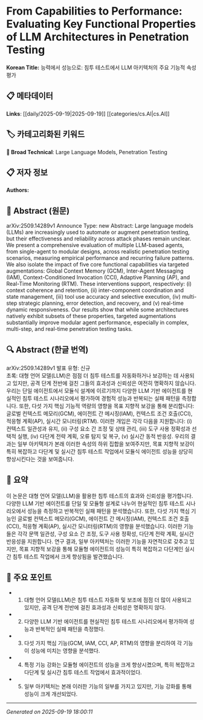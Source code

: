 
# From Capabilities to Performance: Evaluating Key Functional Properties of LLM Architectures in Penetration Testing

**Korean Title:** 능력에서 성능으로: 침투 테스트에서 LLM 아키텍처의 주요 기능적 속성 평가

## 📋 메타데이터

**Links**: [[daily/2025-09-19|2025-09-19]] [[categories/cs.AI|cs.AI]]

## 🏷️ 카테고리화된 키워드
**🔬 Broad Technical**: Large Language Models, Penetration Testing

## 📋 저자 정보

**Authors:** 

## 📄 Abstract (원문)

arXiv:2509.14289v1 Announce Type: new 
Abstract: Large language models (LLMs) are increasingly used to automate or augment penetration testing, but their effectiveness and reliability across attack phases remain unclear. We present a comprehensive evaluation of multiple LLM-based agents, from single-agent to modular designs, across realistic penetration testing scenarios, measuring empirical performance and recurring failure patterns. We also isolate the impact of five core functional capabilities via targeted augmentations: Global Context Memory (GCM), Inter-Agent Messaging (IAM), Context-Conditioned Invocation (CCI), Adaptive Planning (AP), and Real-Time Monitoring (RTM). These interventions support, respectively: (i) context coherence and retention, (ii) inter-component coordination and state management, (iii) tool use accuracy and selective execution, (iv) multi-step strategic planning, error detection, and recovery, and (v) real-time dynamic responsiveness. Our results show that while some architectures natively exhibit subsets of these properties, targeted augmentations substantially improve modular agent performance, especially in complex, multi-step, and real-time penetration testing tasks.

## 🔍 Abstract (한글 번역)

arXiv:2509.14289v1 발표 유형: 신규  
초록: 대형 언어 모델(LLM)은 점점 더 침투 테스트를 자동화하거나 보강하는 데 사용되고 있지만, 공격 단계 전반에 걸친 그들의 효과성과 신뢰성은 여전히 명확하지 않습니다. 우리는 단일 에이전트에서 모듈식 설계에 이르기까지 다양한 LLM 기반 에이전트를 현실적인 침투 테스트 시나리오에서 평가하여 경험적 성능과 반복되는 실패 패턴을 측정합니다. 또한, 다섯 가지 핵심 기능적 역량의 영향을 목표 지향적 보강을 통해 분리합니다: 글로벌 컨텍스트 메모리(GCM), 에이전트 간 메시징(IAM), 컨텍스트 조건 호출(CCI), 적응형 계획(AP), 실시간 모니터링(RTM). 이러한 개입은 각각 다음을 지원합니다: (i) 컨텍스트 일관성과 유지, (ii) 구성 요소 간 조정 및 상태 관리, (iii) 도구 사용 정확성과 선택적 실행, (iv) 다단계 전략 계획, 오류 탐지 및 복구, (v) 실시간 동적 반응성. 우리의 결과는 일부 아키텍처가 본래 이러한 속성의 하위 집합을 보여주지만, 목표 지향적 보강이 특히 복잡하고 다단계 및 실시간 침투 테스트 작업에서 모듈식 에이전트 성능을 상당히 향상시킨다는 것을 보여줍니다.

## 📝 요약

이 논문은 대형 언어 모델(LLM)을 활용한 침투 테스트의 효과와 신뢰성을 평가합니다. 다양한 LLM 기반 에이전트를 단일 및 모듈형 설계로 나누어 현실적인 침투 테스트 시나리오에서 성능을 측정하고 반복적인 실패 패턴을 분석했습니다. 또한, 다섯 가지 핵심 기능인 글로벌 컨텍스트 메모리(GCM), 에이전트 간 메시징(IAM), 컨텍스트 조건 호출(CCI), 적응형 계획(AP), 실시간 모니터링(RTM)의 영향을 분석했습니다. 이러한 기능들은 각각 문맥 일관성, 구성 요소 간 조정, 도구 사용 정확성, 다단계 전략 계획, 실시간 반응성을 지원합니다. 연구 결과, 일부 아키텍처는 이러한 기능을 자연적으로 갖추고 있지만, 목표 지향적 보강을 통해 모듈형 에이전트의 성능이 특히 복잡하고 다단계인 실시간 침투 테스트 작업에서 크게 향상됨을 발견했습니다.

## 🎯 주요 포인트

- 1. 대형 언어 모델(LLM)은 침투 테스트 자동화 및 보조에 점점 더 많이 사용되고 있지만, 공격 단계 전반에 걸친 효과성과 신뢰성은 명확하지 않다.

- 2. 다양한 LLM 기반 에이전트를 현실적인 침투 테스트 시나리오에서 평가하여 성능과 반복적인 실패 패턴을 측정했다.

- 3. 다섯 가지 핵심 기능(GCM, IAM, CCI, AP, RTM)의 영향을 분리하여 각 기능이 성능에 미치는 영향을 분석했다.

- 4. 특정 기능 강화는 모듈형 에이전트의 성능을 크게 향상시켰으며, 특히 복잡하고 다단계 및 실시간 침투 테스트 작업에서 효과적이었다.

- 5. 일부 아키텍처는 본래 이러한 기능의 일부를 가지고 있지만, 기능 강화를 통해 성능이 크게 개선되었다.

---

*Generated on 2025-09-19 18:00:11*